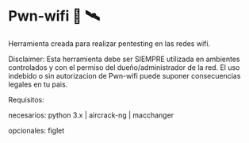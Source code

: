 # Pwn-wifi 🦻 🛰️

Herramienta creada para realizar pentesting en las redes wifi.

Disclaimer: Esta herramienta debe ser SIEMPRE utilizada en ambientes controlados y con el permiso del dueño/administrador de la red.
            El uso indebido o sin autorizacion de Pwn-wifi puede suponer consecuencias legales en tu pais.

Requisitos:

necesarios: python 3.x | aircrack-ng | macchanger

opcionales: figlet



